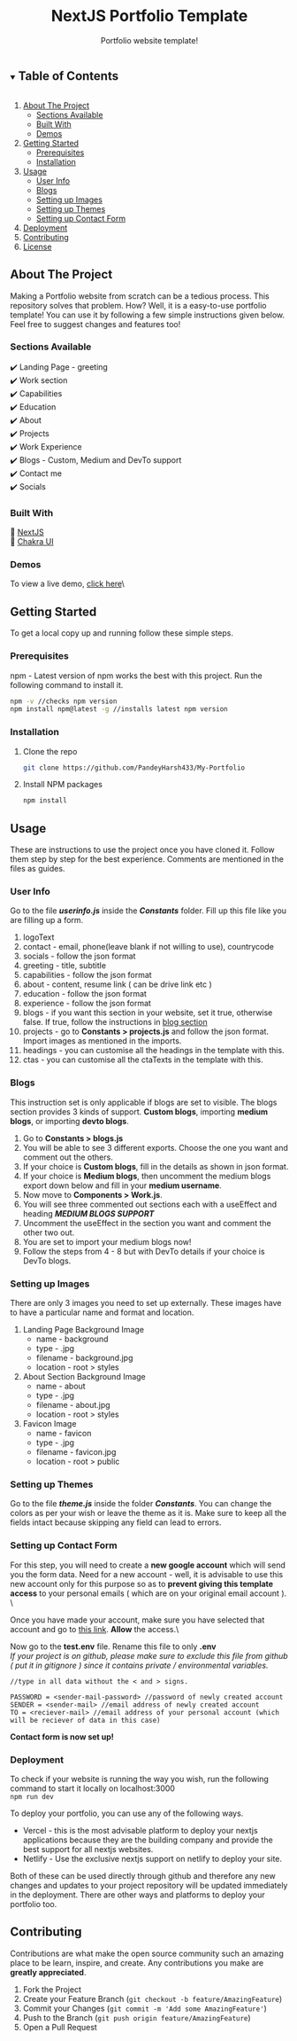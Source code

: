 <!-- PROJECT LOGO -->
<br />
<p align="center">
  <h1 align="center">NextJS Portfolio Template</h1>
  <p align="center">
    Portfolio website template!
    <br />
  </p>
</p>



<!-- TABLE OF CONTENTS -->
<details open="open">
  <summary><h2 style="display: inline-block">Table of Contents</h2></summary>
  <ol>
    <li>
      <a href="#about-the-project">About The Project</a>
      <ul>
        <li><a href="#sections-available">Sections Available</a></li>
        <li><a href="#built-with">Built With</a></li>
        <li><a href="#demos">Demos</a></li>
      </ul>
    </li>
    <li>
      <a href="#getting-started">Getting Started</a>
      <ul>
        <li><a href="#prerequisites">Prerequisites</a></li>
        <li><a href="#installation">Installation</a></li>
      </ul>
    </li>
    <li>
	    <a href="#usage">Usage</a>
	    <ul>
        <li><a href="#user-info">User Info</a></li>
        <li><a href="#blogs">Blogs</a></li>
        <li><a href="#setting-up-images">Setting up Images</a></li>
        <li><a href="#setting-up-themes">Setting up Themes</a></li>
        <li><a href="#setting-up-contact-form">Setting up Contact Form</a></li>
      </ul>
	</li>
	<li><a href="#deployment">Deployment</a></li>
    <li><a href="#contributing">Contributing</a></li>
    <li><a href="#license">License</a></li>
  </ol>
</details>



<!-- ABOUT THE PROJECT -->
## About The Project

Making a Portfolio website from scratch can be a tedious process. This repository solves that problem. How? Well, it is a easy-to-use portfolio template! You can use it by following a few simple instructions given below. Feel free to suggest changes and features too!

### Sections Available

✔️ Landing Page - greeting\
✔️ Work section\
✔️ Capabilities\
✔️ Education\
✔️ About \
✔️ Projects\
✔️ Work Experience\
✔️ Blogs - Custom, Medium and DevTo support\
✔️ Contact me\
✔️ Socials

### Built With
🔧 [NextJS](https://nextjs.org/)\
🔧 [Chakra UI](https://chakra-ui.com/)

### Demos
To view a live demo, [click here](https://pandey-harsh-c2049f.netlify.app/)\

<!-- GETTING STARTED -->
## Getting Started

To get a local copy up and running follow these simple steps.

### Prerequisites
npm - Latest version of npm works the best with this project. Run the following command to install it.
  ```sh
  npm -v //checks npm version
  npm install npm@latest -g //installs latest npm version
  ```

### Installation

1. Clone the repo
   ```sh
   git clone https://github.com/PandeyHarsh433/My-Portfolio
   ```
2. Install NPM packages
   ```sh
   npm install
   ```



<!-- USAGE EXAMPLES -->
## Usage
These are instructions to use the project once you have cloned it. Follow them step by step for the best experience. Comments are mentioned in the files as guides.

### User Info
Go to the file ***userinfo.js*** inside the ***Constants*** folder. Fill up this file like you are filling up a form.

 1. logoText
 2. contact - email, phone(leave blank if not willing to use), countrycode
 3. socials - follow the json format
 4. greeting - title, subtitle
 5. capabilities - follow the json format
 6. about - content, resume link ( can be drive link etc )
 7. education - follow the json format
 8. experience - follow the json format
 9. blogs - if you want this section in your website, set it true, otherwise false. If true, follow the instructions in <a href="#blogs">blog section</a>
 10. projects - go to  **Constants > projects.js** and follow the json format. Import images as mentioned in the imports.
 11. headings - you can customise all the headings in the template with this. 
 12. ctas - you can customise all the ctaTexts in the template with this. 

### Blogs
This instruction set is only applicable if blogs are set to visible. The blogs section provides 3 kinds of support. **Custom blogs**, importing **medium blogs**, or importing **devto blogs**.
 
 1. Go to **Constants > blogs.js**  
 2. You will be able to see 3 different exports. Choose the one you want and comment out the others.
 3. If your choice is **Custom blogs**, fill in the details as shown in json format.
 4. If your choice is **Medium blogs**, then uncomment the medium blogs export down below and fill in your **medium username**.
 5. Now move to **Components > Work.js**.
 6. You will see three commented out sections each with a useEffect and heading ***MEDIUM BLOGS SUPPORT***
 7. Uncomment the useEffect in the section you want and comment the other two out.
 8. You are set to import your medium blogs now!
 9. Follow the steps from 4 - 8 but with DevTo details if your choice is DevTo blogs.

### Setting up Images
There are only 3 images you need to set up externally. These images have to have a particular name and format and location. 

<ol>
    <li>
      Landing Page Background Image
      <ul>
        <li>name - background</li>
        <li>type - .jpg</li>
        <li>filename - background.jpg</li>
        <li>location - root > styles</li>
      </ul>
    </li>
    <li>
      About Section Background Image
      <ul>
        <li>name - about</li>
        <li>type - .jpg</li>
        <li>filename - about.jpg</li>
         <li>location - root > styles</li>
      </ul>
    </li>
    <li>
      Favicon Image
      <ul>
        <li>name - favicon</li>
        <li>type - .jpg</li>
        <li>filename - favicon.jpg</li>
         <li>location - root > public</li>
      </ul>
    </li>
  </ol>

### Setting up Themes
Go to the file ***theme.js*** inside the folder ***Constants***.
You can change the colors as per your wish or leave the theme as it is. Make sure to keep all the fields intact because skipping any field can lead to errors.


### Setting up Contact Form
For this step, you will need to create a **new google account** which will send you the form data. Need for a new account - well, it is advisable to use this new account only for this purpose so as to **prevent giving this template access** to your personal emails ( which are on your original email account ). \

Once you have made your account, make sure you have selected that account and go to [this link](https://myaccount.google.com/lesssecureapps). **Allow** the access.\

Now go to the **test.env** file. Rename this file to only **.env**\
*If your project is on github, please make sure to exclude this file from github ( put it in gitignore ) since it contains private / environmental variables.*

  ```
//type in all data without the < and > signs.

  PASSWORD = <sender-mail-password> //password of newly created account
SENDER = <sender-mail> //email address of newly created account
TO = <reciever-mail> //email address of your personal account (which will be reciever of data in this case)
  ```

**Contact form is now set up!**

### Deployment
To check if your website is running the way you wish, run the following command to start it locally on localhost:3000\
`npm run dev`

To deploy your portfolio, you can use any of the following ways.

 - Vercel - this is the most advisable platform to deploy your nextjs applications because they are the building company and provide the best support for all nextjs websites.
 - Netlify - Use the exclusive nextjs support on netlify to deploy your site.
 
Both of these can be used directly through github and therefore any new changes and updates to your project repository will be updated immediately in the deployment. There are other ways and platforms to deploy your portfolio too.

<!-- CONTRIBUTING -->
## Contributing

Contributions are what make the open source community such an amazing place to be learn, inspire, and create. Any contributions you make are **greatly appreciated**.

1. Fork the Project
2. Create your Feature Branch (`git checkout -b feature/AmazingFeature`)
3. Commit your Changes (`git commit -m 'Add some AmazingFeature'`)
4. Push to the Branch (`git push origin feature/AmazingFeature`)
5. Open a Pull Request



